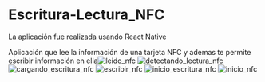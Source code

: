 # Escritura-Lectura_NFC
La aplicación fue realizada usando React Native 

Aplicación que lee la información de una tarjeta NFC y ademas te permite escribir información en ella![leido_nfc](https://github.com/JJM3RLIN/Escritura-Lectura_NFC/assets/86682929/36fb9e3c-5396-48d5-92b1-caab45b66e26)
![detectando_lectura_nfc](https://github.com/JJM3RLIN/Escritura-Lectura_NFC/assets/86682929/0f04c56f-1687-43ff-8129-d3d0356df549)
![cargando_escritura_nfc](https://github.com/JJM3RLIN/Escritura-Lectura_NFC/assets/86682929/d96adcbf-8e98-41de-a40a-72fd59fd438a)
![escribir_nfc](https://github.com/JJM3RLIN/Escritura-Lectura_NFC/assets/86682929/1648cd29-1506-4d10-8cef-275ae80c5180)
![inicio_escritura_nfc](https://github.com/JJM3RLIN/Escritura-Lectura_NFC/assets/86682929/d7c97a7f-0071-4e4a-b823-54b55a097b77)
![inicio_nfc](https://github.com/JJM3RLIN/Escritura-Lectura_NFC/assets/86682929/e48eac96-edf5-47ee-9954-ba84d9306f13)
